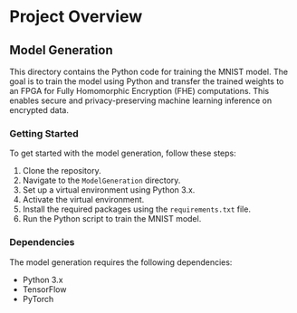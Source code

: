 # Project Overview

## Model Generation

This directory contains the Python code for training the MNIST model. The goal is to train the model using Python and transfer the trained weights to an FPGA for Fully Homomorphic Encryption (FHE) computations. This enables secure and privacy-preserving machine learning inference on encrypted data.

### Getting Started

To get started with the model generation, follow these steps:

1. Clone the repository.
2. Navigate to the `ModelGeneration` directory.
3. Set up a virtual environment using Python 3.x.
4. Activate the virtual environment.
5. Install the required packages using the `requirements.txt` file.
6. Run the Python script to train the MNIST model.

### Dependencies

The model generation requires the following dependencies:

- Python 3.x
- TensorFlow
- PyTorch